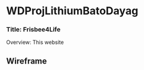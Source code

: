 # WDProjLithiumBatoDayag
<h3> Title: Frisbee4Life </h3>
Overview:
This website



<h2>Wireframe</h2>

